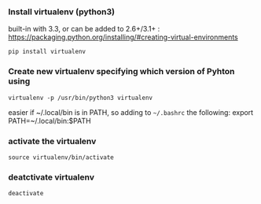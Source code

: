 ### Install virtualenv (python3)
built-in with 3.3, or can be added to 2.6+/3.1+ : https://packaging.python.org/installing/#creating-virtual-environments

    pip install virtualenv

### Create new virtualenv specifying which version of Pyhton using
    virtualenv -p /usr/bin/python3 virtualenv

easier if ~/.local/bin is in PATH, so adding to `~/.bashrc` the following:
    export PATH=~/.local/bin:$PATH
    
### activate the virtualenv
    source virtualenv/bin/activate

### deatctivate virtualenv
    deactivate